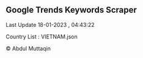 

## Google Trends Keywords Scraper 
 
Last Update 18-01-2023 , 04:43:22

Country List :
VIETNAM.json



© Abdul Muttaqin 
